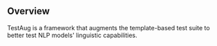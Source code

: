## Overview

TestAug is a framework that augments the template-based test suite to better test NLP models' linguistic capabilities.
